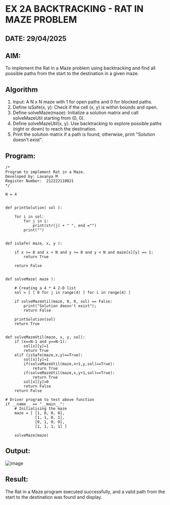 # EX 2A BACKTRACKING - RAT IN MAZE PROBLEM
## DATE: 29/04/2025
## AIM:
To implement the Rat in a Maze problem using backtracking and find all possible paths from the start to the destination in a given maze.


## Algorithm
1. Input: A N x N maze with 1 for open paths and 0 for blocked paths.
2. Define isSafe(x, y): Check if the cell (x, y) is within bounds and open.
3. Define solveMaze(maze): Initialize a solution matrix and call solveMazeUtil starting from (0, 0).
4. Define solveMazeUtil(x, y): Use backtracking to explore possible paths (right or down) to reach the destination.
5. Print the solution matrix if a path is found; otherwise, print "Solution doesn't exist".

## Program:
```
/*
Program to implement Rat in a Maze.
Developed by: Lavanya M
Register Number:  212222110021
*/

N = 4
 

def printSolution( sol ):
     
    for i in sol:
        for j in i:
            print(str(j) + " ", end ="")
        print("")
 

def isSafe( maze, x, y ):
     
    if x >= 0 and x < N and y >= 0 and y < N and maze[x][y] == 1:
        return True
     
    return False
 

def solveMaze( maze ):
     
    # Creating a 4 * 4 2-D list
    sol = [ [ 0 for j in range(4) ] for i in range(4) ]
     
    if solveMazeUtil(maze, 0, 0, sol) == False:
        print("Solution doesn't exist");
        return False
     
    printSolution(sol)
    return True
     

def solveMazeUtil(maze, x, y, sol):
    if (x==N-1 and y==N-1):
        sol[x][y]=1
        return True
    elif (isSafe(maze,x,y)==True):
        sol[x][y]=1
        if(solveMazeUtil(maze,x+1,y,sol)==True):
            return True
        if(solveMazeUtil(maze,x,y+1,sol)==True):
            return True
        sol[x][y]=0
        return False
    return False
    
# Driver program to test above function
if __name__ == "__main__":
    # Initialising the maze
    maze = [ [1, 0, 0, 0],
             [1, 1, 0, 1],
             [0, 1, 0, 0],
             [1, 1, 1, 1] ]
              
    solveMaze(maze)
```

## Output:

![image](https://github.com/user-attachments/assets/ca5baad5-82ec-4ad2-a490-70a0585ec44c)


## Result:
The Rat in a Maze program executed successfully, and a valid path from the start to the destination was found and display.

